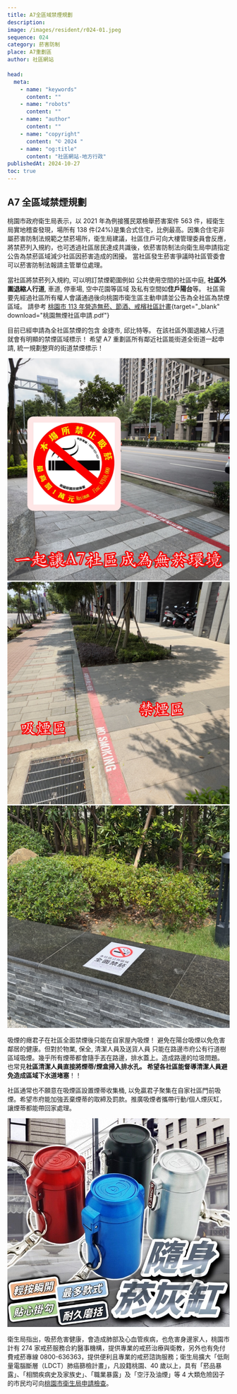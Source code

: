 ```yaml
---
title: A7全區域禁煙規劃
description:
image: /images/resident/r024-01.jpeg
sequence: 024
category: 菸害防制
place: A7重劃區
author: 社區網站

head:
  meta:
    - name: "keywords"
      content: ""
    - name: "robots"
      content: ""
    - name: "author"
      content: ""
    - name: "copyright"
      content: "© 2024 "
    - name: "og:title"
      content: "社區網站-地方行政"
publishedAt: 2024-10-27
toc: true
---
```


## A7 全區域禁煙規劃

桃園市政府衛生局表示，以 2021 年為例接獲民眾檢舉菸害案件 563 件，經衛生局實地稽查發現，場所有 138 件(24%)是集合式住宅，比例最高。因集合住宅非屬菸害防制法規範之禁菸場所，衛生局建議，社區住戶可向大樓管理委員會反應，將禁菸列入規約，也可透過社區居民達成共識後，依菸害防制法向衛生局申請指定公告為禁菸區域減少社區因菸害造成的困擾。 當社區發生菸害爭議時社區管委會可以菸害防制法報請主管單位處理。

當社區將禁菸列入規約, 可以明訂禁煙範圍例如 公共使用空間的社區中庭, **社區外圍退縮人行道**, 車道, 停車場, 空中花園等區域 及私有空間如**住戶陽台**等。 社區需要先經過社區所有權人會議通過後向桃園市衛生區主動申請並公告為全社區為禁煙區域。 請參考 [桃園市 113 年營造無菸、節酒、戒檳社區計畫](/files/RES-001-桃園無煙社區申請表.pdf){target="\_blank" download="桃園無煙社區申請.pdf"}

目前已經申請為全社區禁煙的包含 金捷市, 邱比特等。 在該社區外圍退縮人行道就會有明顯的禁煙區域標示！ 希望 A7 重劃區所有鄰近社區能街道全街道一起申請, 統一規劃整齊的街道禁煙標示！

![r024-01.jpeg](/images/resident/r024-01.jpeg)
![r024-02.jpeg](/images/resident/r024-02.jpeg)
![r024-03.jpeg](/images/resident/r024-03.jpeg)

吸煙的癮君子在社區全面禁煙後只能在自家屋內吸煙！ 避免在陽台吸煙以免危害鄰居的健康。但對於物業, 保全, 清潔人員及送貨人員 只能在路邊市府公有行道樹區域吸煙。幾乎所有煙蒂都會隨手丟在路邊，排水蓋上。造成路邊的垃圾問題。 也常見**社區清潔人員直接將煙蒂/煙盒掃入排水孔。 希望各社區能督導清潔人員避免造成區域下水道堵塞**！！

社區通常也不願意在吸煙區設置煙蒂收集桶, 以免贏君子聚集在自家社區門前吸煙。希望市府能加強丟棄煙蒂的取締及罰款。推廣吸煙者攜帶行動/個人煙灰缸，讓煙蒂都能帶回家處理。

![r024-04.jpeg](/images/resident/r024-04.jpeg)

衛生局指出，吸菸危害健康，會造成肺部及心血管疾病，也危害身邊家人，桃園市計有 274 家戒菸服務合約醫事機構，提供專業的戒菸治療與衛教，另外也有免付費戒菸專線 0800-636363，提供便利且專業的戒菸諮詢服務；衛生局擴大「低劑量電腦斷層（LDCT）肺癌篩檢計畫」，凡設籍桃園、40 歲以上，具有「菸品暴露」、「相關疾病史及家族史」、「職業暴露」及「空汙及油煙」等 4 大類危險因子的市民均可向<a href="https://dph.tycg.gov.tw/News_Content.aspx?n=8771&s=954730">桃園市衛生局申請檢查</a>。
